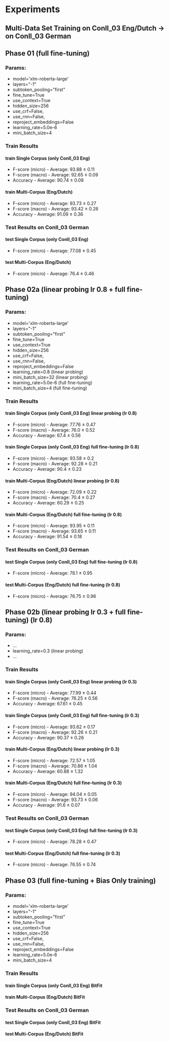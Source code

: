 
# Experiments
## Multi-Data Set Training on Conll_03 Eng/Dutch -> on Conll_03 German
## Phase 01 (full fine-tuning)
### Params:
* model='xlm-roberta-large'
* layers="-1"
* subtoken_pooling="first"
* fine_tune=True
* use_context=True
* hidden_size=256
* use_crf=False,
* use_rnn=False,
* reproject_embeddings=False
* learning_rate=5.0e-6
* mini_batch_size=4

### Train Results
#### train Single Corpus (only Conll_03 Eng)
* F-score (micro) - Average: 93.88  ±  0.11
* F-score (macro) - Average: 92.65  ±  0.09
* Accuracy - Average: 90.74  ±  0.08
#### train Multi-Corpus (Eng/Dutch)
* F-score (micro) - Average: 93.73  ±  0.27
* F-score (macro) - Average: 93.42  ±  0.26
* Accuracy - Average: 91.09  ±  0.36
### Test Results on Conll_03 German
#### test Single Corpus (only Conll_03 Eng)
* F-score (micro) - Average: 77.08  ±  0.45
#### test Multi-Corpus (Eng/Dutch)
* F-score (micro) - Average: 76.4  ±  0.46

## Phase 02a (linear probing lr 0.8 + full fine-tuning)
### Params:
* model='xlm-roberta-large'
* layers="-1"
* subtoken_pooling="first"
* fine_tune=True
* use_context=True
* hidden_size=256
* use_crf=False,
* use_rnn=False,
* reproject_embeddings=False
* learning_rate=0.8 (linear probing)
* mini_batch_size=32 (linear probing)
* learning_rate=5.0e-6 (full fine-tuning)
* mini_batch_size=4 (full fine-tuning)

### Train Results
#### train Single Corpus (only Conll_03 Eng) linear probing (lr 0.8)
* F-score (micro) - Average: 77.76  ±  0.47
* F-score (macro) - Average: 76.0  ±  0.52
* Accuracy - Average: 67.4  ±  0.56
#### train Single Corpus (only Conll_03 Eng) full fine-tuning (lr 0.8)
* F-score (micro) - Average: 93.58  ±  0.2
* F-score (macro) - Average: 92.28  ±  0.21
* Accuracy - Average: 90.4  ±  0.23
#### train Multi-Corpus (Eng/Dutch) linear probing (lr 0.8)
* F-score (micro) - Average: 72.09  ±  0.22
* F-score (macro) - Average: 70.4  ±  0.27
* Accuracy - Average: 60.29  ±  0.25
#### train Multi-Corpus (Eng/Dutch) full fine-tuning (lr 0.8)
* F-score (micro) - Average: 93.95  ±  0.11
* F-score (macro) - Average: 93.65  ±  0.11
* Accuracy - Average: 91.54  ±  0.18
### Test Results on Conll_03 German
#### test Single Corpus (only Conll_03 Eng) full fine-tuning (lr 0.8)
* F-score (micro) - Average: 78.1  ±  0.95
#### test Multi-Corpus (Eng/Dutch) full fine-tuning (lr 0.8)
* F-score (micro) - Average: 76.75  ±  0.96

## Phase 02b (linear probing lr 0.3 + full fine-tuning) (lr 0.8)
### Params:
* ...
* learning_rate=0.3 (linear probing)
* ...

### Train Results
#### train Single Corpus (only Conll_03 Eng) linear probing (lr 0.3)
* F-score (micro) - Average: 77.99  ±  0.44
* F-score (macro) - Average: 76.25  ±  0.56
* Accuracy - Average: 67.61  ±  0.45
#### train Single Corpus (only Conll_03 Eng) full fine-tuning (lr 0.3)
* F-score (micro) - Average: 93.62  ±  0.17
* F-score (macro) - Average: 92.26  ±  0.21
* Accuracy - Average: 90.37  ±  0.26
#### train Multi-Corpus (Eng/Dutch) linear probing (lr 0.3)
* F-score (micro) - Average: 72.57  ±  1.05
* F-score (macro) - Average: 70.86  ±  1.04
* Accuracy - Average: 60.88  ±  1.32
#### train Multi-Corpus (Eng/Dutch) full fine-tuning (lr 0.3)
* F-score (micro) - Average: 94.04  ±  0.05
* F-score (macro) - Average: 93.73  ±  0.06
* Accuracy - Average: 91.6  ±  0.07
### Test Results on Conll_03 German
#### test Single Corpus (only Conll_03 Eng) full fine-tuning (lr 0.3)
* F-score (micro) - Average: 78.28  ±  0.47
#### test Multi-Corpus (Eng/Dutch) full fine-tuning (lr 0.3)
* F-score (micro) - Average: 76.55  ±  0.74

## Phase 03 (full fine-tuning + Bias Only training)
### Params:
* model='xlm-roberta-large'
* layers="-1"
* subtoken_pooling="first"
* fine_tune=True
* use_context=True
* hidden_size=256
* use_crf=False,
* use_rnn=False,
* reproject_embeddings=False
* learning_rate=5.0e-6
* mini_batch_size=4

### Train Results
#### train Single Corpus (only Conll_03 Eng) BitFit

#### train Multi-Corpus (Eng/Dutch) BitFit

### Test Results on Conll_03 German
#### test Single Corpus (only Conll_03 Eng) BitFit

#### test Multi-Corpus (Eng/Dutch) BitFit

